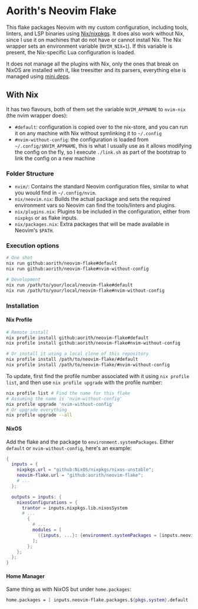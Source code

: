 # Aorith's Neovim Flake

This flake packages Neovim with my custom configuration, including tools, linters, and LSP binaries using [Nix/nixpkgs](https://nixos.org/).
It does also work without Nix, since I use it on machines that do not have or cannot install Nix.
The Nix wrapper sets an environment variable (`NVIM_NIX=1`). If this variable is present, the Nix-specific Lua configuration is loaded.

It does not manage all the plugins with Nix, only the ones that break on NixOS are installed with it, like treesitter and its parsers, everything else is managed using [mini.deps](https://github.com/echasnovski/mini.nvim/blob/main/readmes/mini-deps.md).

## With Nix

It has two flavours, both of them set the variable `NVIM_APPNAME` to `nvim-nix` (the nvim wrapper does):

- `#default`: configuration is copied over to the nix-store, and you can run it on any machine with Nix without symlinking it to `~/.config`
- `#nvim-without-config`: the configuration is loaded from `~/.config/$NVIM_APPNAME`, this is what I usually use as it allows modifying the config on the fly, so I execute `./link.sh` as part of the bootstrap to link the config on a new machine

### Folder Structure

- `nvim/`: Contains the standard Neovim configuration files, similar to what you would find in `~/.config/nvim`.
- `nix/neovim.nix`: Builds the actual package and sets the required environment vars so Neovim can find the tools/linters and plugins.
- `nix/plugins.nix`: Plugins to be included in the configuration, either from `nixpkgs` or as flake inputs.
- `nix/packages.nix`: Extra packages that will be made available in Neovim's `$PATH`.

### Execution options

```sh
# One shot
nix run github:aorith/neovim-flake#default
nix run github:aorith/neovim-flake#nvim-without-config

# Development
nix run /path/to/your/local/neovim-flake#default
nix run /path/to/your/local/neovim-flake#nvim-without-config
```

### Installation

#### Nix Profile

```sh
# Remote install
nix profile install github:aorith/neovim-flake#default
nix profile install github:aorith/neovim-flake#nvim-without-config

# Or install it using a local clone of this repository
nix profile install /path/to/neovim-flake/#default
nix profile install /path/to/neovim-flake/#nvim-without-config
```

To update, first find the profile number associated with it using `nix profile list`, and then use `nix profile upgrade` with the profile number:

```sh
nix profile list # Find the name for this flake
# Assuming the name is 'nvim-without-config'
nix profile upgrade 'nvim-without-config'
# Or upgrade everything
nix profile upgrade --all
```

#### NixOS

Add the flake and the package to `environment.systemPackages`. Either `default` or `nvim-without-config`, here's an example:

```nix
{
  inputs = {
    nixpkgs.url = "github:NixOS/nixpkgs/nixos-unstable";
    neovim-flake.url = "github:aorith/neovim-flake";
    # ...
  };

  outputs = inputs: {
    nixosConfigurations = {
      trantor = inputs.nixpkgs.lib.nixosSystem
      # ...
        {
          # ...
          modules = [
            ({inputs, ...}: {environment.systemPackages = [inputs.neovim-flake.packages.${system}.default];})
          ];
        };
    };
  };
}
```

#### Home Manager

Same thing as with NixOS but under `home.packages`:

```nix
home.packages = [ inputs.neovim-flake.packages.${pkgs.system}.default ];
```

